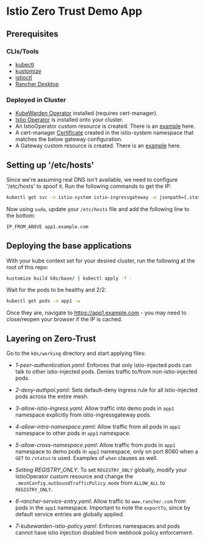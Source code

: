 # Istio Zero Trust Demo App

## Prerequisites

### CLIs/Tools

* [kubectl](https://kubernetes.io/docs/tasks/tools/)
* [kustomize](https://kubectl.docs.kubernetes.io/installation/kustomize/)
* [istioctl](https://istio.io/latest/docs/reference/commands/istioctl/)
* [Rancher Desktop](https://docs.rancherdesktop.io/getting-started/installation)

### Deployed in Cluster

* [KubeWarden Operator](https://docs.kubewarden.io/quick-start) installed (requires cert-manager).
* [Istio Operator](https://istio.io/latest/docs/setup/install/operator/) is installed onto your cluster.
* An IstioOperator custom resource is created. There is an [example](https://github.com/atoy3731/istio-demo-app/blob/main/k8s/examples/istiooperator.yaml) here.
* A cert-manager [Certificate](https://cert-manager.io/docs/usage/) created in the istio-system namespace that matches the below gateway configuration.
* A Gateway custom resource is created. There is an [example](https://github.com/atoy3731/istio-demo-app/blob/main/k8s/examples/gateway.yaml) here.

## Setting up '/etc/hosts'

Since we're assuming real DNS isn't available, we need to configure '/etc/hosts' to spoof it. Run the following commands to get the IP:

```bash
kubectl get svc -n istio-system istio-ingressgateway -o jsonpath={.status.loadBalancer.ingress[0].ip}
```

Now using `sudo`, update your `/etc/hosts` file and add the following line to the bottom:
```bash
IP_FROM_ABOVE app1.example.com
```

## Deploying the base applications

With your kube context set for your desired cluster, run the following at the root of this repo:

```bash
kustomize build k8s/base/ | kubectl apply -f -
```

Wait for the pods to be healthy and 2/2:

```bash
kubectl get pods -n app1 -w
```

Once they are, navigate to https://app1.example.com - you may need to close/reopen your browser if the IP is cached.

## Layering on Zero-Trust

Go to the `k8s/working` directory and start applying files:

* *1-peer-authentication.yaml*: Enforces that only istio-injected pods can talk to other istio-injected pods. Denies traffic to/from non-istio-injected pods.

* *2-deny-authpol.yaml*: Sets default-deny ingress rule for all istio-injected pods across the entire mesh.

* *3-allow-istio-ingress.yaml*: Allow traffic into demo pods in `app1` namespace explicitly from istio-ingressgateway pods.

* *4-allow-intra-namespace.yaml*: Allow traffic from all pods in `app1` namespace to other pods in `app1` namespace.

* *5-allow-cross-namespace.yaml*: Allow traffic from pods in `app1` namespace to demo pods in `app2` namespace, only on port 8080 when a `GET` to `/status` is used. Examples of `when` clauses as well.

* *Setting REGISTRY_ONLY*: To set `REGISTRY_ONLY` globally, modify your IstioOperator custom resource and change the `.meshConfig.outboundTrafficPolicy.mode` from `ALLOW_ALL` to `REGISTRY_ONLY`.

* *6-rancher-service-entry.yaml*: Allow traffic to `www.rancher.com` from pods in the `app1` namespace. Important to note the `exportTo`, since by default service entries are globally applied.

* *7-kubewarden-istio-policy.yaml*: Enforces namespaces and pods cannot have istio injection disabled from webhook policy enforcement.


